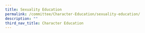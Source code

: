 ```yaml
---
title: Sexuality Education
permalink: /committee/Character-Education/sexuality-education/
description: ""
third_nav_title: Character Education
---
```

